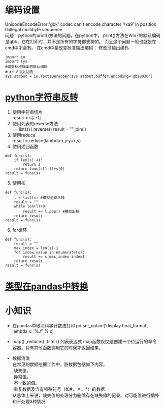 # 编码设置  
UnicodeEncodeError:'gbk' codec can't encode character '\xa9' in position 0:illegal multibyte sequence  
问题：python的print()方法的问题。在python中， print()方法在Win7的默认编码是gbk，它在打印时，并不是所有的字符都支持的。 而且这个问题一般也就是在cmd中才会有。 在cmd中是改变标准输出编码： 修改准输出编码  
```
import io  
import sys 
#改变标准输出的默认编码 
#utf-8中文乱码
sys.stdout = io.TextIOWrapper(sys.stdout.buffer,encoding='gb18030') 
```

# [python字符串反转](https://www.cnblogs.com/taceywong/p/8045127.html)
1. 使用字符串切片  
result = s[::-1]
2. 使用列表的reverse方法  
l = list(s)
l.reverse()
result = "".join(l)
3. 使用reduce  
result = reduce(lambda x,y:y+x,s)
4. 使用递归函数  
```
def func(s):
    if len(s) <1:
        return s
    return func(s[1:])+s[0]
result = func(s)
```
5. 使用栈  
```
def func(s):
    l = list(s) #模拟全部入栈
    result = ""
    while len(l)>0:
        result += l.pop() #模拟出栈
    return result
result = func(s)
```
6. for循环  
```
def func(s):
    result = ""
    max_index = len(s)-1
    for index,value in enumerate(s):
        result += s[max_index-index]
    return result
result = func(s)
```

# [类型在pandas中转换](https://www.cnblogs.com/onemorepoint/p/9404753.html)

# 小知识
* 在pandas中取消科学计数法打印
  pd.set_option('display.float_format', lambda x: '%.f' % x)

* map() ,reduce() ,filter() 列表表达式
map函数仅仅是创建一个待运行的命令容器，只有其他函数调用它的时候才返回结果。

* 数据清洗  
在常见的数据挖掘工作中，脏数据包括如下内容。  
·缺失值。  
·异常值。  
·不一致的值。  
·重复数据及含有特殊符号（如#、￥、*）的数据  
从总体上来说，缺失值的处理分为删除存在缺失值的记录、对可能值进行插补和不处理3种情况  
